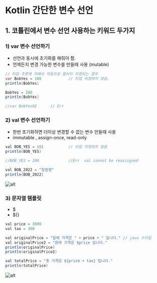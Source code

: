 # Kotlin 간단한 변수 선언

## 1. 코틀린에서 변수 선언 사용하는 키워드 두가지

### 1) var 변수 선언하기

- 선언과 동시에 초기화를 해줘야 함.
- 언제든지 변경 가능한 변수를 만들때 사용 (mutable)

```java
// 타입 추론에 의해서 자동으로 형식이 지정되는 경우
var BobYes = 100            // 타입 지정하지 않음.
println(BobYes)

BobYes = 200
println(BobYes)

//var BobYes02      // Err

```

### 2) val 변수 선언하기

- 한번 초기화하면 더이상 변경할 수 없는 변수 만들때 사용
- immutable , assign-once, read-only

```java
val BOB_YES = 101           // 타입 지정하지 않음
println(BOB_YES)

//BOB_YES = 200             //Err  val connot be reassigned

val BOB_2022 = "정원영"
println(BOB_2022)
```

![alt](/assets/images/post/Android/43.png)

### 3) 문자열 템플릿

- $
- ${}

```java
val price = 3000
val tax = 300

val originalPrice = "원래 가격은 " + price + " 입니다." // java 스타일
val originalPrice2 = "원래 가격은 $price 입니다."
println(originalPrice)
println(originalPrice2)

val totalPrice = "총 가격은 ${price + tax} 입니다."
println(totalPrice)
```

![alt](/assets/images/post/Android/44.png)
